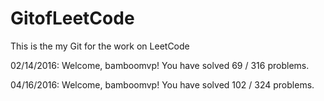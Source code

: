 # GitofLeetCode
This is the my Git for the work on LeetCode

02/14/2016:
Welcome, bamboomvp! You have solved 69 / 316 problems.

04/16/2016:
Welcome, bamboomvp! You have solved 102 / 324 problems.
